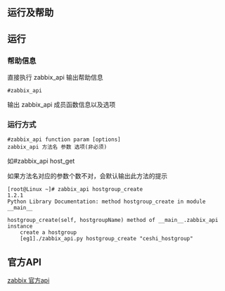 ## 运行及帮助

## 运行

### 帮助信息

直接执行 zabbix_api 输出帮助信息
```
#zabbix_api
```
输出 zabbix_api 成员函数信息以及选项

### 运行方式

```
#zabbix_api function param [options]
zabbix_api 方法名 参数 选项(非必须)
```
如#zabbix_api host_get 

如果方法名对应的参数个数不对，会默认输出此方法的提示

```
[root@Linux ~]# zabbix_api hostgroup_create 
1.2.1
Python Library Documentation: method hostgroup_create in module __main__

hostgroup_create(self, hostgroupName) method of __main__.zabbix_api instance
    create a hostgroup
    [eg1]./zabbix_api.py hostgroup_create "ceshi_hostgroup"
```

## 官方API

[zabbix 官方api](https://www.zabbix.com/documentation/3.0/manual/appendix/api/api)
